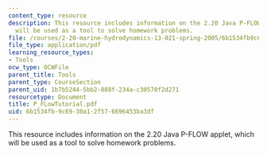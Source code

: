 ```yaml
---
content_type: resource
description: This resource includes information on the 2.20 Java P-FLOW applet, which
  will be used as a tool to solve homework problems.
file: /courses/2-20-marine-hydrodynamics-13-021-spring-2005/6b1534fb9c6930a12f576696453ba3df_P_FLowTutorial.pdf
file_type: application/pdf
learning_resource_types:
- Tools
ocw_type: OCWFile
parent_title: Tools
parent_type: CourseSection
parent_uid: 1b7b5244-5bb2-888f-234a-c30570f2d271
resourcetype: Document
title: P_FLowTutorial.pdf
uid: 6b1534fb-9c69-30a1-2f57-6696453ba3df
---
```

This resource includes information on the 2.20 Java P-FLOW applet, which will be used as a tool to solve homework problems.

